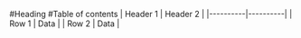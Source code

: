 #Heading
#<a>Table of contents</a>
| Header 1 | Header 2 |
|----------|----------|
| Row 1    | Data     |
| Row 2    | Data     |
